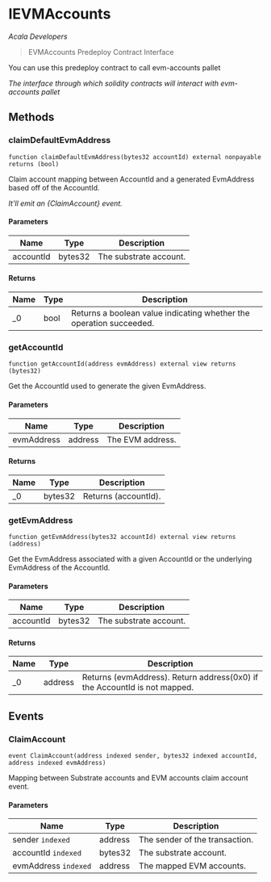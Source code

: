 # IEVMAccounts

*Acala Developers*

> EVMAccounts Predeploy Contract Interface

You can use this predeploy contract to call evm-accounts pallet

*The interface through which solidity contracts will interact with evm-accounts pallet*

## Methods

### claimDefaultEvmAddress

```solidity
function claimDefaultEvmAddress(bytes32 accountId) external nonpayable returns (bool)
```

Claim account mapping between AccountId and a generated EvmAddress based off of the AccountId.

*It&#39;ll emit an {ClaimAccount} event.*

#### Parameters

| Name | Type | Description |
|---|---|---|
| accountId | bytes32 | The substrate account. |

#### Returns

| Name | Type | Description |
|---|---|---|
| _0 | bool | Returns a boolean value indicating whether the operation succeeded. |

### getAccountId

```solidity
function getAccountId(address evmAddress) external view returns (bytes32)
```

Get the AccountId used to generate the given EvmAddress.



#### Parameters

| Name | Type | Description |
|---|---|---|
| evmAddress | address | The EVM address. |

#### Returns

| Name | Type | Description |
|---|---|---|
| _0 | bytes32 | Returns (accountId). |

### getEvmAddress

```solidity
function getEvmAddress(bytes32 accountId) external view returns (address)
```

Get the EvmAddress associated with a given AccountId or the underlying EvmAddress of the AccountId.



#### Parameters

| Name | Type | Description |
|---|---|---|
| accountId | bytes32 | The substrate account. |

#### Returns

| Name | Type | Description |
|---|---|---|
| _0 | address | Returns (evmAddress). Return address(0x0) if the AccountId is not mapped. |



## Events

### ClaimAccount

```solidity
event ClaimAccount(address indexed sender, bytes32 indexed accountId, address indexed evmAddress)
```

Mapping between Substrate accounts and EVM accounts claim account event.



#### Parameters

| Name | Type | Description |
|---|---|---|
| sender `indexed` | address | The sender of the transaction. |
| accountId `indexed` | bytes32 | The substrate account. |
| evmAddress `indexed` | address | The mapped EVM accounts. |



